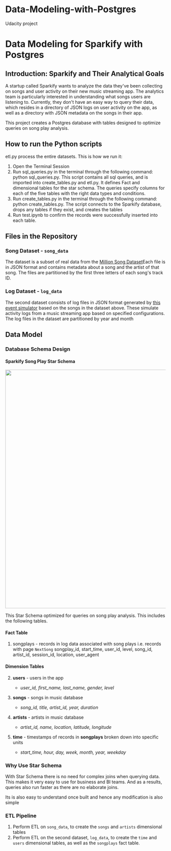 # Data-Modeling-with-Postgres
Udacity project

# Data Modeling for Sparkify with Postgres

## Introduction: Sparkify and Their Analytical Goals

A startup called Sparkify wants to analyze the data they've been collecting on songs and user activity on their new music streaming app. The analytics team is particularly interested in understanding what songs users are listening to. Currently, they don't have an easy way to query their data, which resides in a directory of JSON logs on user activity on the app, as well as a directory with JSON metadata on the songs in their app.

This project creates a Postgres database with tables designed to optimize queries on song play analysis. 


## How to run the Python scripts
etl.py process the entire datasets. This is how we run it:
1. Open the Terminal Session
2. Run sql_queries.py in the terminal through the following command: python sql_queries.py. This script contains all sql queries, and is imported into create_tables.py and etl.py. It defines Fact and dimensional tables for the star schema. The queries specify  columns for each of the five tables with the right data types and conditions. 
3. Run create_tables.py in the terminal through the following command: python create_tables.py. The script connects to the Sparkify database, drops any tables if they exist, and creates the tables
4. Run test.ipynb to confirm the records were successfully inserted into each table.

## Files in the Repository

### Song Dataset - `song_data`
The dataset is a subset of real data from the [Million Song Dataset](http://millionsongdataset.com/)Each file is in JSON format and contains metadata about a song and the artist of that song. The files are partitioned by the first three letters of each song's track ID. 

### Log Dataset - `log_data`
The second dataset consists of log files in JSON format generated by [this event simulator](https://github.com/Interana/eventsim) based on the songs in the dataset above. These simulate activity logs from a music streaming app based on specified configurations. The log files in the dataset are partitioned by year and month

## Data Model 

### Database Schema Design 

#### Sparkify Song Play Star Schema

<img src="data/Star_Schema.png" width="750" height="750">

This Star Schema optimized for queries on song play analysis. This includes the following tables.

#### Fact Table
1. songplays - records in log data associated with song plays i.e. records with page `NextSong`
songplay_id, start_time, user_id, level, song_id, artist_id, session_id, location, user_agent

#### Dimension Tables
2. **users** - users in the app
    - *user_id, first_name, last_name, gender, level*

3. **songs** - songs in music database
    - *song_id, title, artist_id, year, duration*

4. **artists** - artists in music database
    - *artist_id, name, location, latitude, longitude*

5. **time** - timestamps of records in **songplays** broken down into specific units
    - *start_time, hour, day, week, month, year, weekday*

### Why Use Star Schema
With Star Schema there is no need for complex joins when querying data. This makes it very easy to use for business and BI teams. And as a results, queries also run faster as there are no elaborate joins. 

Its is also easy to understand once built and hence any modification is also simple

### ETL Pipeline
1. Perform ETL on `song_data`, to create the `songs` and `artists` dimensional tables
2. Perform ETL on the second dataset, `log_data`, to create the `time` and `users` dimensional tables, as well as the `songplays` fact table.

